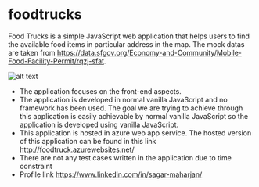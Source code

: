 # foodtrucks
Food Trucks is a simple JavaScript web application that helps users to find the available food items in particular address in the map. 
The mock datas are taken from https://data.sfgov.org/Economy-and-Community/Mobile-Food-Facility-Permit/rqzj-sfat.

![alt text](https://github.com/sgrmhrzn/foodtrucks/blob/master/images/foodtruck.PNG)

- The application focuses on the front-end aspects.
- The application is developed in normal vanilla JavaScript and no framework has been used. The goal we are trying to achieve through this application is easily achievable by normal vanilla JavaScript so the application is developed using vanilla JavaScript.
- This application is hosted in azure web app service. The hosted version of this application can be found in this link http://foodtruck.azurewebsites.net/
- There are not any test cases written in the application due to time constraint
- Profile link https://www.linkedin.com/in/sagar-maharjan/
